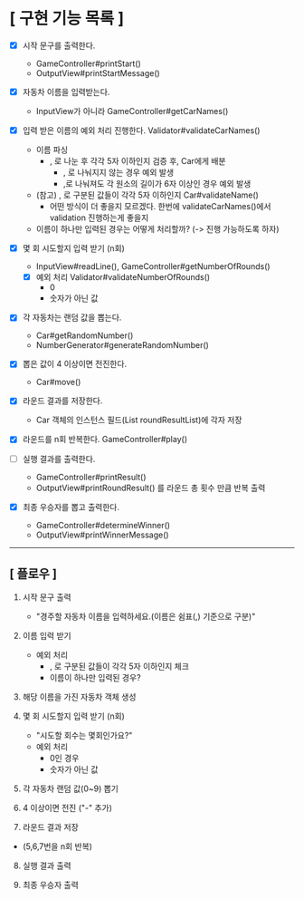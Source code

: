 # [ 구현 기능 목록 ]
- [X] 시작 문구를 출력한다. 
  - GameController#printStart()
  - OutputView#printStartMessage()


- [X] 자동차 이름을 입력받는다. 
  - InputView가 아니라 GameController#getCarNames()


- [X] 입력 받은 이름의 예외 처리 진행한다. Validator#validateCarNames()
  - 이름 파싱 
    - , 로 나눈 후 각각 5자 이하인지 검증 후, Car에게 배분 
      - , 로 나눠지지 않는 경우 예외 발생 
      - ,로 나눠져도 각 원소의 길이가 6자 이상인 경우 예외 발생 
  - (참고) , 로 구분된 값들이 각각 5자 이하인지 Car#validateName()
    - 어떤 방식이 더 좋을지 모르겠다. 한번에 validateCarNames()에서 validation 진행하는게 좋을지
  - 이름이 하나만 입력된 경우는 어떻게 처리할까? (-> 진행 가능하도록 하자)


- [X] 몇 회 시도할지 입력 받기 (n회) 
  - InputView#readLine(), GameController#getNumberOfRounds()
  - [X] 예외 처리 Validator#validateNumberOfRounds()
    - 0
    - 숫자가 아닌 값 


- [X] 각 자동차는 랜덤 값을 뽑는다.
  - Car#getRandomNumber()
  - NumberGenerator#generateRandomNumber()


- [X] 뽑은 값이 4 이상이면 전진한다.
  - Car#move()


- [X] 라운드 결과를 저장한다. 
  - Car 객체의 인스턴스 필드(List<Integer> roundResultList)에 각자 저장  


- [X] 라운드를 n회 반복한다. GameController#play()


- [ ] 실행 결과를 출력한다. 
  - GameController#printResult()
  - OutputView#printRoundResult() 를 라운드 총 횟수 만큼 반복 출력


- [X] 최종 우승자를 뽑고 출력한다. 
  - GameController#determineWinner()
  - OutputView#printWinnerMessage()



---
## [ 플로우 ] 
1. 시작 문구 출력 
    - "경주할 자동차 이름을 입력하세요.(이름은 쉼표(,) 기준으로 구분)"


2. 이름 입력 받기 
    - 예외 처리
      - , 로 구분된 값들이 각각 5자 이하인지 체크 
      - 이름이 하나만 입력된 경우?


3. 해당 이름을 가진 자동차 객체 생성 


4. 몇 회 시도할지 입력 받기 (n회)
    - "시도할 회수는 몇회인가요?"
    - 예외 처리 
      - 0인 경우
      - 숫자가 아닌 값


5. 각 자동차 랜덤 값(0~9) 뽑기 


6. 4 이상이면 전진 ("-" 추가)


7. 라운드 결과 저장 

* (5,6,7번을 n회 반복)

8. 실행 결과 출력


9. 최종 우승자 출력 